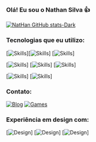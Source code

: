 ### Olá! Eu sou o Nathan Silva 👍

[![NatHan GitHub stats-Dark](https://github-readme-stats.vercel.app/api?username=NatHanNSilva12&show_icons=true&theme=dark#gh-dark-mode-only)](https://github.com/anuraghazra/github-readme-stats#gh-dark-mode-only)

### Tecnologias que eu utilizo:

[![Skills](https://img.shields.io/badge/HTML5-E34F26?style=for-the-badge&logo=html5&logoColor=white)][![Skills](https://img.shields.io/badge/CSS3-1572B6?style=for-the-badge&logo=css3&logoColor=white)] [![Skills](https://img.shields.io/badge/JavaScript-F7DF1E?style=for-the-badge&logo=javascript&logoColor=black)]

[![Skills](https://img.shields.io/badge/C%23-239120?style=for-the-badge&logo=c-sharp&logoColor=white)] [![Skills](https://img.shields.io/badge/React-20232A?style=for-the-badge&logo=react&logoColor=61DAFB)] [![Skills](https://img.shields.io/badge/React_Native-20232A?style=for-the-badge&logo=react&logoColor=61DAFB)]

[![Skills](https://img.shields.io/badge/MySQL-00000F?style=for-the-badge&logo=mysql&logoColor=white)] [![Skills](https://img.shields.io/badge/Node.js-43853D?style=for-the-badge&logo=node.js&logoColor=white)]

### Contato:
[![Blog](https://img.shields.io/website-up-down-green-red/http/monip.org.svg)](https://portfolio-okn6.vercel.app/)
[![Games](https://img.shields.io/badge/Itch.io-FA5C5C?style=for-the-badge&logo=itchdotio&logoColor=white)](https://nathan-12.itch.io)

### Experiência em design com:

[![Design](https://aleen42.github.io/badges/src/photoshop.svg)] [![Design](https://aleen42.github.io/badges/src/illustrator.svg)] [![Design](https://img.shields.io/badge/Figma-F24E1E?style=for-the-badge&logo=figma&logoColor=white)]




